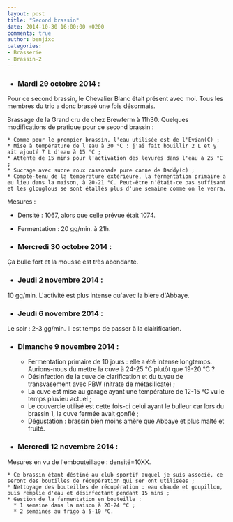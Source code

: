 ```yaml
---
layout: post
title: "Second brassin"
date: 2014-10-30 16:00:00 +0200
comments: true
author: benjixc
categories: 
- Brasserie
- Brassin-2
---
```



* ### Mardi 29 octobre 2014 : ###

Pour ce second brassin, le Chevalier Blanc était présent avec moi. Tous les membres du trio a donc brassé une fois désormais.

Brassage de la Grand cru de chez Brewferm à 11h30. Quelques modifications de pratique pour ce second brassin :

    * Comme pour le prempier brassin, l'eau utilisée est de l'Evian(C) ;
    * Mise à température de l'eau à 30 °C : j'ai fait bouillir 2 L et y ait ajouté 7 L d'eau à 15 °C ;
    * Attente de 15 mins pour l'activation des levures dans l'eau à 25 °C ;
    * Sucrage avec sucre roux cassonade pure canne de Daddy(c) ;
    * Compte-tenu de la température extérieure, la fermentation primaire a eu lieu dans la maison, à 20-21 °C. Peut-être n'était-ce pas suffisant et les glouglous se sont étallés plus d'une semaine comme on le verra.

Mesures :

   * Densité : 1067, alors que celle prévue était 1074.
   * Fermentation : 20 gg/min. à 21h.

* ### Mercredi 30 octobre 2014 : ###

Ça bulle fort et la mousse est très abondante.

* ### Jeudi 2 novembre 2014 : ###

10 gg/min. L'activité est plus intense qu'avec la bière d'Abbaye.


* ### Jeudi 6 novembre 2014 : ###

Le soir : 2-3 gg/min. Il est temps de passer à la clairification.

* ### Dimanche 9 novembre 2014 : ###

   * Fermentation primaire de 10 jours : elle a été intense longtemps. Aurions-nous du mettre la cuve à 24-25 °C plutôt que 19-20 °C ?
   * Désinfection de la cuve de clarification et du tuyau de transvasement avec PBW (nitrate de métasilicate) ;
   * La cuve est mise au garage ayant une température de 12-15 °C vu le temps pluvieu actuel ;
   * Le couvercle utilisé est cette fois-ci celui ayant le bulleur car lors du brassin 1, la cuve fermée avait gonflé ;
   * Dégustation : brassin bien moins amère que Abbaye et plus malté et fruité.


* ### Mercredi 12 novembre 2014 : ###

Mesures en vu de l'embouteillage : densité=10XX.

    * Ce brassin étant déstiné au club sportif auquel je suis associé, ce seront des boutilles de récupération qui ser ont utilisées ;
    * Nettoyage des bouteilles de récupération : eau chaude et goupillon, puis remplie d'eau et désinfectant pendant 15 mins ;
    * Gestion de la fermentation en bouteille :
      * 1 semaine dans la maison à 20-24 °C ;
      * 2 semaines au frigo à 5-10 °C.





